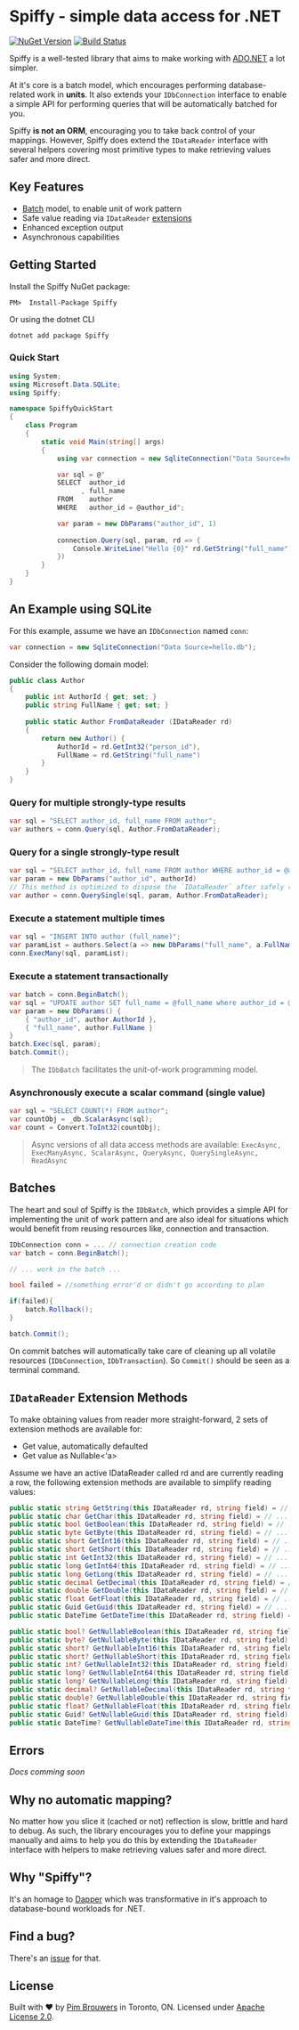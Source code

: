 # Spiffy - simple data access for .NET 

[![NuGet Version](https://img.shields.io/nuget/v/Spiffy.svg)](https://www.nuget.org/packages/Spiffy)
[![Build Status](https://travis-ci.org/pimbrouwers/Spiffy.svg?branch=master)](https://travis-ci.org/pimbrouwers/Spiffy)

Spiffy is a well-tested library that aims to make working with [ADO.NET](https://docs.microsoft.com/en-us/dotnet/framework/data/adonet/ado-net-overview) a lot simpler. 

At it's core is a batch model, which encourages performing database-related work in **units**. It also extends your `IDbConnection` interface to enable a simple API for performing queries that will be automatically batched for you.

Spiffy **is not an ORM**, encouraging you to take back control of your mappings. However, Spiffy does extend the `IDataReader` interface with several helpers covering most primitive types to make retrieving values safer and more direct.

## Key Features
- [Batch](#batches) model, to enable unit of work pattern
- Safe value reading via `IDataReader` [extensions](#idatareader-extension-methods)
- Enhanced exception output
- Asynchronous capabilities

## Getting Started

Install the Spiffy NuGet package:

```
PM>  Install-Package Spiffy
```

Or using the dotnet CLI

```
dotnet add package Spiffy
```

### Quick Start

```csharp
using System;
using Microsoft.Data.SQLite;
using Spiffy;

namespace SpiffyQuickStart
{
    class Program
    {
        static void Main(string[] args)
        {
            using var connection = new SqliteConnection("Data Source=hello.db");

            var sql = @"
            SELECT  author_id
                  , full_name 
            FROM    author 
            WHERE   author_id = @author_id";

            var param = new DbParams("author_id", 1)
            
            connection.Query(sql, param, rd => {
                Console.WriteLine("Hello {0}" rd.GetString("full_name"));
            })
        }
    }
}


```

## An Example using SQLite

For this example, assume we have an `IDbConnection` named `conn`:

```csharp
var connection = new SqliteConnection("Data Source=hello.db");
```

Consider the following domain model:

```csharp
public class Author
{
    public int AuthorId { get; set; }
    public string FullName { get; set; }
        
    public static Author FromDataReader (IDataReader rd)
    {
        return new Author() {
            AuthorId = rd.GetInt32("person_id"),
            FullName = rd.GetString("full_name")
        }
    }
}
```

### Query for multiple strongly-type results

```csharp
var sql = "SELECT author_id, full_name FROM author";
var authors = conn.Query(sql, Author.FromDataReader);

```

### Query for a single strongly-type result

```csharp
var sql = "SELECT author_id, full_name FROM author WHERE author_id = @author_id";
var param = new DbParams("author_id", authorId)
// This method is optimized to dispose the `IDataReader` after safely reading the first `IDataRecord
var author = conn.QuerySingle(sql, param, Author.FromDataReader);
```

### Execute a statement multiple times

```csharp
var sql = "INSERT INTO author (full_name)";
var paramList = authors.Select(a => new DbParams("full_name", a.FullName));
conn.ExecMany(sql, paramList);
```

### Execute a statement transactionally

```csharp
var batch = conn.BeginBatch();
var sql = "UPDATE author SET full_name = @full_name where author_id = @author_id";
var param = new DbParams() {
    { "author_id", author.AuthorId },
    { "full_name", author.FullName }
}
batch.Exec(sql, param);
batch.Commit();
```

> The `IDbBatch` facilitates the unit-of-work programming model.

### Asynchronously execute a scalar command (single value)

```csharp
var sql = "SELECT COUNT(*) FROM author";
var countObj = _db.ScalarAsync(sql);                
var count = Convert.ToInt32(countObj);
```

> Async versions of all data access methods are available: `ExecAsync, ExecManyAsync, ScalarAsync, QueryAsync, QuerySingleAsync, ReadAsync`

## Batches

The heart and soul of Spiffy is the `IDbBatch`, which provides a simple API for implementing the unit of work pattern and are also ideal for situations which would benefit from reusing resources like, connection and transaction.

```csharp
IDbConnection conn = ... // connection creation code
var batch = conn.BeginBatch();

// ... work in the batch ...

bool failed = //something error'd or didn't go according to plan

if(failed){
    batch.Rollback();
}

batch.Commit();
```

On commit batches will automatically take care of cleaning up all volatile resources (`IDbConnection`, `IDbTransaction`). So `Commit()` should be seen as a terminal command.

## `IDataReader` Extension Methods

To make obtaining values from reader more straight-forward, 2 sets of extension methods are available for:

- Get value, automatically defaulted
- Get value as Nullable<'a>

Assume we have an active IDataReader called rd and are currently reading a row, the following extension methods are available to simplify reading values:

```csharp
public static string GetString(this IDataReader rd, string field) = // ...
public static char GetChar(this IDataReader rd, string field) = // ...
public static bool GetBoolean(this IDataReader rd, string field) = // ...
public static byte GetByte(this IDataReader rd, string field) = // ...
public static short GetInt16(this IDataReader rd, string field) = // ...
public static short GetShort(this IDataReader rd, string field) = // ...
public static int GetInt32(this IDataReader rd, string field) = // ...
public static long GetInt64(this IDataReader rd, string field) = // ...
public static long GetLong(this IDataReader rd, string field) = // ...
public static decimal GetDecimal(this IDataReader rd, string field) = // ...
public static double GetDouble(this IDataReader rd, string field) = // ...
public static float GetFloat(this IDataReader rd, string field) = // ...
public static Guid GetGuid(this IDataReader rd, string field) = // ...
public static DateTime GetDateTime(this IDataReader rd, string field) = // ...

public static bool? GetNullableBoolean(this IDataReader rd, string field) = // ...
public static byte? GetNullableByte(this IDataReader rd, string field) = // ...
public static short? GetNullableInt16(this IDataReader rd, string field) = // ...
public static short? GetNullableShort(this IDataReader rd, string field) = // ...
public static int? GetNullableInt32(this IDataReader rd, string field) = // ...
public static long? GetNullableInt64(this IDataReader rd, string field) = // ...
public static long? GetNullableLong(this IDataReader rd, string field) = // ...
public static decimal? GetNullableDecimal(this IDataReader rd, string field) = // ...
public static double? GetNullableDouble(this IDataReader rd, string field) = // ...
public static float? GetNullableFloat(this IDataReader rd, string field) = // ...
public static Guid? GetNullableGuid(this IDataReader rd, string field) = // ...
public static DateTime? GetNullableDateTime(this IDataReader rd, string field) = // ...
```

## Errors

_Docs comming soon_

## Why no automatic mapping?

No matter how you slice it (cached or not) reflection is slow, brittle and hard to debug. As such, the library encourages you to define your mappings manually and aims to help you do this by extending the `IDataReader` interface with helpers to make retrieving values safer and more direct.

## Why "Spiffy"?
It's an homage to [Dapper](https://github.com/StackExchange/Dapper) which was transformative in it's approach to database-bound workloads for .NET.

## Find a bug?

There's an [issue](https://github.com/pimbrouwers/Spiffy/issues) for that.

## License

Built with ♥ by [Pim Brouwers](https://github.com/pimbrouwers) in Toronto, ON. Licensed under [Apache License 2.0](https://github.com/pimbrouwers/Spiffy/blob/master/LICENSE).
